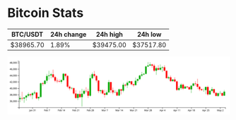 # Bitcoin Stats

BTC/USDT|24h change|24h high|24h low|
|---|---|---|---|
|$38965.70|1.89%|$39475.00|$37517.80|

<img src="./chart.svg">
